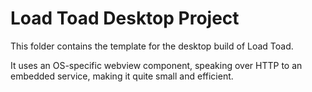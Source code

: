 <!--- Content managed by Project Forge, see [projectforge.md] for details. -->
# Load Toad Desktop Project

This folder contains the template for the desktop build of Load Toad.

It uses an OS-specific webview component, speaking over HTTP to an embedded service, making it quite small and efficient.
